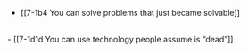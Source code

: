 - [[7-1b4 You can solve problems that just became solvable]]
<br>
- [[7-1d1d You can use technology people assume is “dead”]]
